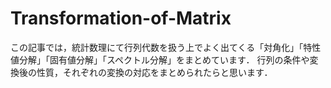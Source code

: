 # Transformation-of-Matrix
この記事では，統計数理にて行列代数を扱う上でよく出てくる「対角化」「特性値分解」「固有値分解」「スペクトル分解」をまとめています．
行列の条件や変換後の性質，それぞれの変換の対応をまとめられたらと思います．
